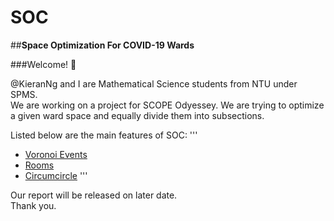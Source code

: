 # SOC
##**Space Optimization For COVID-19 Wards**

###Welcome! :wave:


@KieranNg and I are Mathematical Science students from NTU under SPMS.<br/>
We are working on a project for SCOPE Odyessey. We are trying to optimize a given ward space and equally divide them into subsections.<br/>


Listed below are the main features of SOC:
'''
- [Voronoi Events](https://github.com/charutomo/SOC/blob/Renderer/VoronoiEvent.py)
- [Rooms](https://github.com/charutomo/SOC/blob/Renderer/room.py)
- [Circumcircle](https://github.com/charutomo/SOC/blob/BST_Queue/Circumcircle%20Coefficients.py)
'''

Our report will be released on later date.<br/>
Thank you.